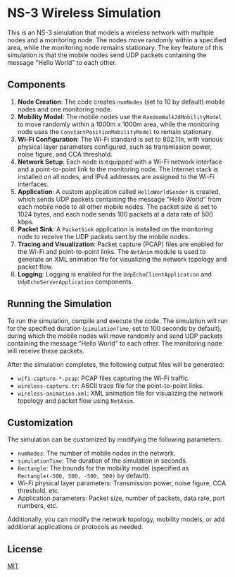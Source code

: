 # NS-3 Wireless Simulation

This is an NS-3 simulation that models a wireless network with multiple nodes and a monitoring node. The nodes move randomly within a specified area, while the monitoring node remains stationary. The key feature of this simulation is that the mobile nodes send UDP packets containing the message "Hello World" to each other.

## Components

1. **Node Creation**: The code creates `numNodes` (set to 10 by default) mobile nodes and one monitoring node.
2. **Mobility Model**: The mobile nodes use the `RandomWalk2dMobilityModel` to move randomly within a 1000m x 1000m area, while the monitoring node uses the `ConstantPositionMobilityModel` to remain stationary.
3. **Wi-Fi Configuration**: The Wi-Fi standard is set to 802.11n, with various physical layer parameters configured, such as transmission power, noise figure, and CCA threshold.
4. **Network Setup**: Each node is equipped with a Wi-Fi network interface and a point-to-point link to the monitoring node. The Internet stack is installed on all nodes, and IPv4 addresses are assigned to the Wi-Fi interfaces.
5. **Application**: A custom application called `HelloWorldSender` is created, which sends UDP packets containing the message "Hello World" from each mobile node to all other mobile nodes. The packet size is set to 1024 bytes, and each node sends 100 packets at a data rate of 500 kbps.
6. **Packet Sink**: A `PacketSink` application is installed on the monitoring node to receive the UDP packets sent by the mobile nodes.
7. **Tracing and Visualization**: Packet capture (PCAP) files are enabled for the Wi-Fi and point-to-point links. The `NetAnim` module is used to generate an XML animation file for visualizing the network topology and packet flow.
8. **Logging**: Logging is enabled for the `UdpEchoClientApplication` and `UdpEchoServerApplication` components.

## Running the Simulation

To run the simulation, compile and execute the code. The simulation will run for the specified duration (`simulationTime`, set to 100 seconds by default), during which the mobile nodes will move randomly and send UDP packets containing the message "Hello World" to each other. The monitoring node will receive these packets.

After the simulation completes, the following output files will be generated:

- `wifi-capture-*.pcap`: PCAP files capturing the Wi-Fi traffic.
- `wireless-capture.tr`: ASCII trace file for the point-to-point links.
- `wireless-animation.xml`: XML animation file for visualizing the network topology and packet flow using `NetAnim`.

## Customization

The simulation can be customized by modifying the following parameters:

- `numNodes`: The number of mobile nodes in the network.
- `simulationTime`: The duration of the simulation in seconds.
- `Rectangle`: The bounds for the mobility model (specified as `Rectangle(-500, 500, -500, 500)` by default).
- Wi-Fi physical layer parameters: Transmission power, noise figure, CCA threshold, etc.
- Application parameters: Packet size, number of packets, data rate, port numbers, etc.

Additionally, you can modify the network topology, mobility models, or add additional applications or protocols as needed.

## License

[MIT](https://choosealicense.com/licenses/mit/)
